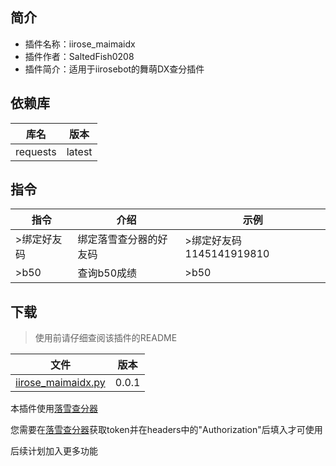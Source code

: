 ## 简介
- 插件名称：iirose_maimaidx
- 插件作者：SaltedFish0208
- 插件简介：适用于iirosebot的舞萌DX查分插件

## 依赖库
| 库名     | 版本     |
|--------|--------|
| requests | latest |

## 指令

| 指令  | 介绍     | 示例  |
|-----|--------|-----|
| >绑定好友码 | 绑定落雪查分器的好友码 | >绑定好友码 1145141919810 |
| >b50 | 查询b50成绩 | >b50 |

## 下载

> 使用前请仔细查阅该插件的README

| 文件                 | 版本    |
|--------------------|-------|
| [iirose_maimaidx.py](data/iirose_maimaidx.py) | 0.0.1 |

本插件使用[落雪查分器](https://maimai.lxns.net/)

您需要在[落雪查分器](https://maimai.lxns.net/)获取token并在headers中的"Authorization"后填入才可使用

后续计划加入更多功能